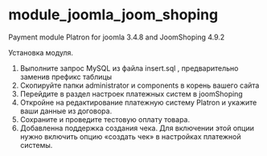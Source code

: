 # module_joomla_joom_shoping
Payment module Platron for joomla 3.4.8 and JoomShoping 4.9.2

Установка модуля.
1. Выполните запрос MySQL из файла insert.sql , предварительно заменив префикс таблицы
2. Скопируйте папки administrator и components в корень вашего сайта
3. Перейдите в раздел настроек платежных систем в joomShoping
4. Откройне на редактирование платежную систему Platron и укажите ваши данные из договора.
5. Сохраните и проведите тестовую оплату товара.
6. Добавленна поддержка создания чека. Для включении этой опции нужно включить опцию «создать чек» в настройках платежной системы. 